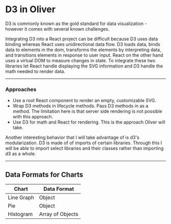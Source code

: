 # D3 in Oliver

D3 is commonly known as the gold standard for data visualization - however it comes with several known challenges.

Integrating D3 into a React project can be difficult because D3 uses data binding whereas React uses unidirectional data flow. D3 loads data, binds data to elements in the dom, transforms the elements by interpreting data, and transitions elements in response to user input. React on the other hand uses a virtual DOM to measure changes in state. To integrate these two libraries let React handle displaying the SVG information and D3 handle the math needed to render data.

___

### Approaches

- Use a root React component to render an empty, customizable SVG.
- Wrap D3 methods in lifecycle methods. Pass D3 methods in as a method. The limitation here is that server side rendering is not possible with this approach.
- Use D3 for math and React for rendering. This is the approach Oliver will take.

Another interesting behavior that I will take advantage of is d3's modularization. D3 is made of of imports of certain libraries. Through this I will be able to import select libraries and their classes rather than importing d3 as a whole.

___

## Data Formats for Charts

| Chart | Data Format |
| --- | --- |
| Line Graph | Object |
| Pie | Object |
| Histogram | Array of Objects |
